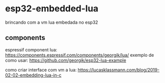 # esp32-embedded-lua

brincando com a vm lua embedada no esp32

## components

espressif component lua: https://components.espressif.com/components/georgik/lua/
exemplo de como usar: https://github.com/georgik/esp32-lua-example


como criar interface com vm a lua:
https://lucasklassmann.com/blog/2019-02-02-embedding-lua-in-c

